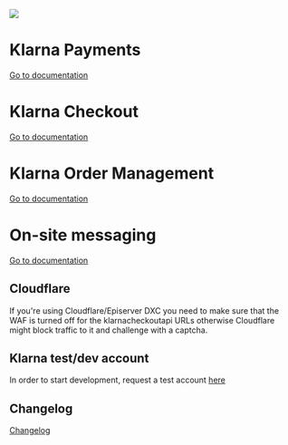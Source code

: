 ![](http://tc.geta.no/app/rest/builds/buildType:(id:Demo_Klarna_00ci),branch:master/statusIcon)

# Klarna Payments

[Go to documentation](src/Klarna.Payments/README.md)

# Klarna Checkout

[Go to documentation](src/Klarna.Checkout/README.md)

# Klarna Order Management

[Go to documentation](src/Klarna.OrderManagement/README.md)

# On-site messaging

[Go to documentation](docs/onsite-messaging.md)

## Cloudflare

If you're using Cloudflare/Episerver DXC you need to make sure that the WAF is turned off for the klarnacheckoutapi URLs otherwise Cloudflare might block traffic to it and challenge with a captcha.

## Klarna test/dev account

In order to start development, request a test account [here](https://developers.klarna.com/documentation/test-credentials/)

## Changelog

[Changelog](CHANGELOG.md)
